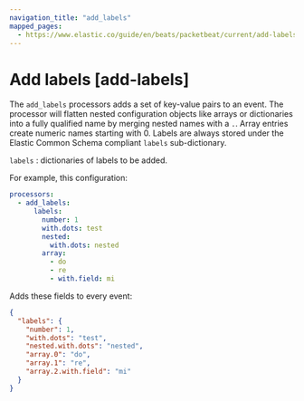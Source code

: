 ```yaml
---
navigation_title: "add_labels"
mapped_pages:
  - https://www.elastic.co/guide/en/beats/packetbeat/current/add-labels.html
---
```


# Add labels [add-labels]


The `add_labels` processors adds a set of key-value pairs to an event. The processor will flatten nested configuration objects like arrays or dictionaries into a fully qualified name by merging nested names with a `.`. Array entries create numeric names starting with 0.  Labels are always stored under the Elastic Common Schema compliant `labels` sub-dictionary.

`labels`
:   dictionaries of labels to be added.

For example, this configuration:

```yaml
processors:
  - add_labels:
      labels:
        number: 1
        with.dots: test
        nested:
          with.dots: nested
        array:
          - do
          - re
          - with.field: mi
```

Adds these fields to every event:

```json
{
  "labels": {
    "number": 1,
    "with.dots": "test",
    "nested.with.dots": "nested",
    "array.0": "do",
    "array.1": "re",
    "array.2.with.field": "mi"
  }
}
```

